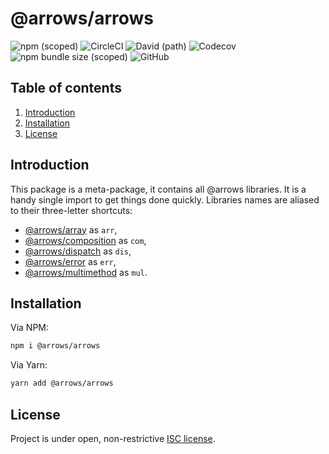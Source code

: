 # @arrows/arrows

![npm (scoped)](https://img.shields.io/npm/v/@arrows/arrows)
![CircleCI](https://img.shields.io/circleci/build/github/caderek/arrows)
![David (path)](https://img.shields.io/david/caderek/arrows?path=packages%2Farrows)
![Codecov](https://img.shields.io/codecov/c/github/caderek/arrows?token=c6adb715d638431786fefe69ca08ab00)
![npm bundle size (scoped)](https://img.shields.io/bundlephobia/minzip/@arrows/arrows)
![GitHub](https://img.shields.io/github/license/caderek/arrows)

## Table of contents

1. [Introduction](#introduction)
2. [Installation](#installation)
3. [License](#license)

## Introduction

This package is a meta-package, it contains all @arrows libraries. It is a handy single import to get things done quickly. Libraries names are aliased to their three-letter shortcuts:

- [@arrows/array](../array/README.md) as `arr`,
- [@arrows/composition](../composition/README.md) as `com`,
- [@arrows/dispatch](../dispatch/README.md) as `dis`,
- [@arrows/error](../error/README.md) as `err`,
- [@arrows/multimethod](../multimethod/README.md) as `mul`.

## Installation

Via NPM:

```sh
npm i @arrows/arrows
```

Via Yarn:

```sh
yarn add @arrows/arrows
```

## License

Project is under open, non-restrictive [ISC license](LICENSE).
